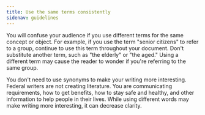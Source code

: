 ```yaml
---
title: Use the same terms consistently
sidenav: guidelines
---
```


You will confuse your audience if you use different terms for the same concept or object. For example, if you use the term "senior citizens" to refer to a group, continue to use this term throughout your document. Don't substitute another term, such as "the elderly" or "the aged." Using a different term may cause the reader to wonder if you're referring to the same group.

You don't need to use synonyms to make your writing more interesting. Federal writers are not creating literature. You are communicating requirements, how to get benefits, how to stay safe and healthy, and other information to help people in their lives. While using different words may make writing more interesting, it can decrease clarity.
